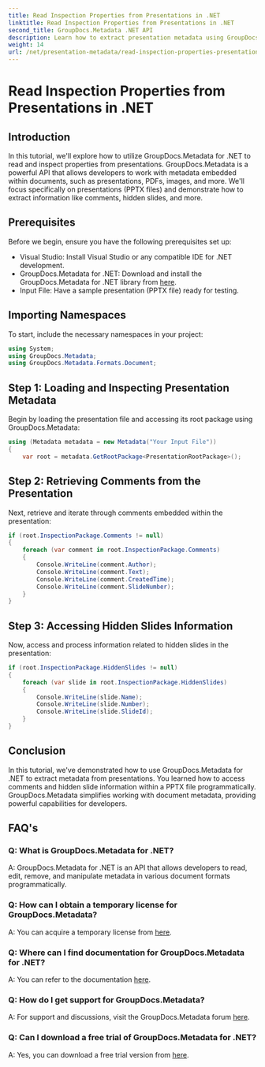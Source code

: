```yaml
---
title: Read Inspection Properties from Presentations in .NET
linktitle: Read Inspection Properties from Presentations in .NET
second_title: GroupDocs.Metadata .NET API
description: Learn how to extract presentation metadata using GroupDocs.Metadata for .NET. Access comments, hidden slides, and more programmatically.
weight: 14
url: /net/presentation-metadata/read-inspection-properties-presentations/
---
```


# Read Inspection Properties from Presentations in .NET

## Introduction
In this tutorial, we'll explore how to utilize GroupDocs.Metadata for .NET to read and inspect properties from presentations. GroupDocs.Metadata is a powerful API that allows developers to work with metadata embedded within documents, such as presentations, PDFs, images, and more. We'll focus specifically on presentations (PPTX files) and demonstrate how to extract information like comments, hidden slides, and more.
## Prerequisites
Before we begin, ensure you have the following prerequisites set up:
- Visual Studio: Install Visual Studio or any compatible IDE for .NET development.
- GroupDocs.Metadata for .NET: Download and install the GroupDocs.Metadata for .NET library from [here](https://releases.groupdocs.com/metadata/net/).
- Input File: Have a sample presentation (PPTX file) ready for testing.
## Importing Namespaces
To start, include the necessary namespaces in your project:
```csharp
using System;
using GroupDocs.Metadata;
using GroupDocs.Metadata.Formats.Document;
```
## Step 1: Loading and Inspecting Presentation Metadata
Begin by loading the presentation file and accessing its root package using GroupDocs.Metadata:
```csharp
using (Metadata metadata = new Metadata("Your Input File"))
{
    var root = metadata.GetRootPackage<PresentationRootPackage>();
```
## Step 2: Retrieving Comments from the Presentation
Next, retrieve and iterate through comments embedded within the presentation:
```csharp
if (root.InspectionPackage.Comments != null)
{
    foreach (var comment in root.InspectionPackage.Comments)
    {
        Console.WriteLine(comment.Author);
        Console.WriteLine(comment.Text);
        Console.WriteLine(comment.CreatedTime);
        Console.WriteLine(comment.SlideNumber);
    }
}
```
## Step 3: Accessing Hidden Slides Information
Now, access and process information related to hidden slides in the presentation:
```csharp
if (root.InspectionPackage.HiddenSlides != null)
{
    foreach (var slide in root.InspectionPackage.HiddenSlides)
    {
        Console.WriteLine(slide.Name);
        Console.WriteLine(slide.Number);
        Console.WriteLine(slide.SlideId);
    }
}
```
## Conclusion
In this tutorial, we've demonstrated how to use GroupDocs.Metadata for .NET to extract metadata from presentations. You learned how to access comments and hidden slide information within a PPTX file programmatically. GroupDocs.Metadata simplifies working with document metadata, providing powerful capabilities for developers.

## FAQ's
### Q: What is GroupDocs.Metadata for .NET?
A: GroupDocs.Metadata for .NET is an API that allows developers to read, edit, remove, and manipulate metadata in various document formats programmatically.
### Q: How can I obtain a temporary license for GroupDocs.Metadata?
A: You can acquire a temporary license from [here](https://purchase.groupdocs.com/temporary-license/).
### Q: Where can I find documentation for GroupDocs.Metadata for .NET?
A: You can refer to the documentation [here](https://tutorials.groupdocs.com/metadata/net/).
### Q: How do I get support for GroupDocs.Metadata?
A: For support and discussions, visit the GroupDocs.Metadata forum [here](https://forum.groupdocs.com/c/metadata/14).
### Q: Can I download a free trial of GroupDocs.Metadata for .NET?
A: Yes, you can download a free trial version from [here](https://releases.groupdocs.com/).
